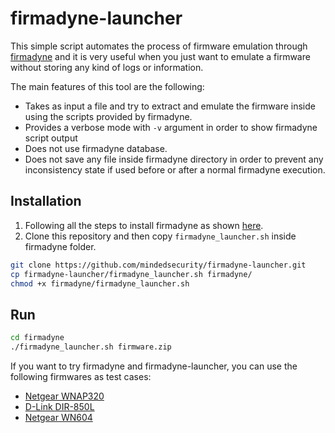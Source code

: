 # firmadyne-launcher
This simple script automates the process of firmware emulation through [firmadyne](https://github.com/firmadyne/firmadyne) and it is very useful when you just want to emulate a firmware without storing any kind of logs or information.

The main features of this tool are the following:
- Takes as input a file and try to extract and emulate the firmware inside using the scripts provided by firmadyne.
- Provides a verbose mode with `-v` argument in order to show firmadyne script output 
- Does not use firmadyne database.
- Does not save any file inside firmadyne directory in order to prevent any inconsistency state if used before or after a normal firmadyne execution.

## Installation
1. Following all the steps to install firmadyne as shown [here](https://github.com/firmadyne/firmadyne#setup).
2. Clone this repository and then copy `firmadyne_launcher.sh` inside firmadyne folder.
```bash
git clone https://github.com/mindedsecurity/firmadyne-launcher.git
cp firmadyne-launcher/firmadyne_launcher.sh firmadyne/
chmod +x firmadyne/firmadyne_launcher.sh
```

## Run 
```bash
cd firmadyne
./firmadyne_launcher.sh firmware.zip
```

If you want to try firmadyne and firmadyne-launcher, you can use the following firmwares as test cases:
- [Netgear WNAP320](http://www.downloads.netgear.com/files/GDC/WNAP320/WNAP320%20Firmware%20Version%202.0.3.zip)
- [D-Link DIR-850L](http://files.dlink.com.au/products/DIR-850L/REV_A/Firmware/Firmware_v1.14B07B01/DIR850LA1_FW114WWb07b01.bin)
- [Netgear WN604](http://www.downloads.netgear.com/files/GDC/WN604/WN604%20Firmware%20Version%202.0.1.zip)

